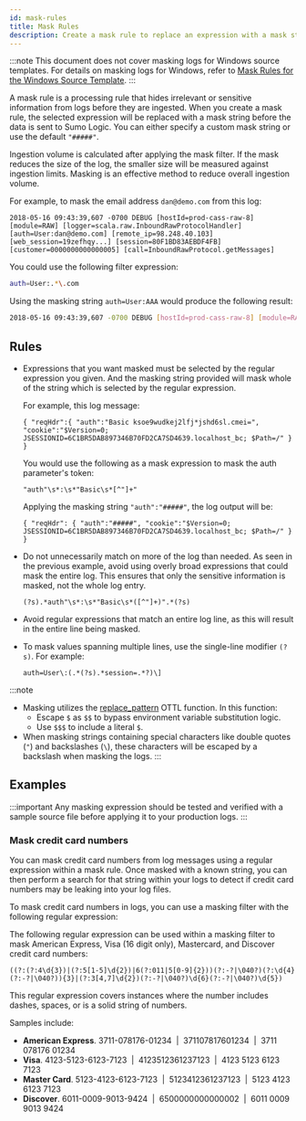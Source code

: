 ```yaml
---
id: mask-rules
title: Mask Rules
description: Create a mask rule to replace an expression with a mask string.
---
```


:::note
This document does not cover masking logs for Windows source templates. For details on masking logs for Windows, refer to [Mask Rules for the Windows Source Template](mask-rules-windows.md).
:::

A mask rule is a processing rule that hides irrelevant or sensitive information from logs before they are ingested. When you create a mask rule, the selected expression will be replaced with a mask string before the data is sent to Sumo Logic. You can either specify a custom mask string or use the default `"#####"`.

Ingestion volume is calculated after applying the mask filter. If the mask reduces the size of the log, the smaller size will be measured against ingestion limits. Masking is an effective method to reduce overall ingestion volume.

For example, to mask the email address `dan@demo.com` from this log:

`2018-05-16 09:43:39,607 -0700 DEBUG [hostId=prod-cass-raw-8] [module=RAW] [logger=scala.raw.InboundRawProtocolHandler] [auth=User:dan@demo.com] [remote_ip=98.248.40.103] [web_session=19zefhqy...] [session=80F1BD83AEBDF4FB] [customer=0000000000000005] [call=InboundRawProtocol.getMessages]`

You could use the following filter expression:

```sh
auth=User:.*\.com
```

Using the masking string `auth=User:AAA` would produce the following result:

```sh
2018-05-16 09:43:39,607 -0700 DEBUG [hostId=prod-cass-raw-8] [module=RAW] [logger=scala.raw.InboundRawProtocolHandler] [auth=User:AAA] [remote_ip=98.248.40.103] [web_session=19zefhqy...] [session=80F1BD83AEBDF4FB] [customer=0000000000000005] [call=InboundRawProtocol.getMessages]
```

## Rules

* Expressions that you want masked must be selected by the regular expression you given. And the masking string provided will mask whole of the string which is selected by the regular expression.

    For example, this log message:

    `{
      "reqHdr":{
        "auth":"Basic ksoe9wudkej2lfj*jshd6sl.cmei=",
        "cookie":"$Version=0; JSESSIONID=6C1BR5DAB897346B70FD2CA7SD4639.localhost_bc; $Path=/"
      }
    }`

    You would use the following as a mask expression to mask the auth parameter's token:

    ```
    "auth"\s*:\s*"Basic\s*[^"]+"
    ```

    Applying the masking string `"auth":"#####"`, the log output will be:

    `{
      "reqHdr": {
        "auth":"#####",
        "cookie":"$Version=0; JSESSIONID=6C1BR5DAB897346B70FD2CA7SD4639.localhost_bc; $Path=/"
      }
    }`

* Do not unnecessarily match on more of the log than needed. As seen in the previous example, avoid using overly broad expressions that could mask the entire log. This ensures that only the sensitive information is masked, not the whole log entry.

    ```
    (?s).*auth"\s*:\s*"Basic\s*([^"]+)".*(?s)
    ```

* Avoid regular expressions that match an entire log line, as this will result in the entire line being masked.

* To mask values spanning multiple lines, use the single-line modifier `(?s)`. For example:

    ```
    auth=User\:(.*(?s).*session=.*?)\]
    ```

:::note
- Masking utilizes the [replace_pattern](https://github.com/open-telemetry/opentelemetry-collector-contrib/blob/main/pkg/ottl/ottlfuncs/README.md#replace_pattern) OTTL function. In this function:
   - Escape `$` as `$$` to bypass environment variable substitution logic.
   - Use `$$$` to include a literal `$`.
- When masking strings containing special characters like double quotes (`"`) and backslashes (`\`), these characters will be escaped by a backslash when masking the logs.
:::

## Examples

:::important
Any masking expression should be tested and verified with a sample source file before applying it to your production logs.
:::

### Mask credit card numbers

You can mask credit card numbers from log messages using a regular expression within a mask rule. Once masked with a known string, you can then perform a search for that string within your logs to detect if credit card numbers may be leaking into your log files.

To mask credit card numbers in logs, you can use a masking filter with the following regular expression:

The following regular expression can be used within a masking filter to mask American Express, Visa (16 digit only), Mastercard, and Discover credit card numbers:

```
((?:(?:4\d{3})|(?:5[1-5]\d{2})|6(?:011|5[0-9]{2}))(?:-?|\040?)(?:\d{4}(?:-?|\040?)){3}|(?:3[4,7]\d{2})(?:-?|\040?)\d{6}(?:-?|\040?)\d{5})
```

This regular expression covers instances where the number includes dashes, spaces, or is a solid string of numbers.

Samples include:

* **American Express**. 3711-078176-01234  \|  371107817601234  \|  3711 078176 01234
* **Visa**. 4123-5123-6123-7123  \|  4123512361237123  \|  4123 5123 6123 7123
* **Master Card**. 5123-4123-6123-7123  \|  5123412361237123  \|  5123 4123 6123 7123
* **Discover**. 6011-0009-9013-9424  \|  6500000000000002  \|  6011 0009 9013 9424
